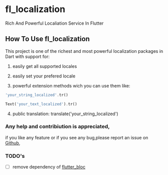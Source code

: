 # fl_localization

Rich And Powerful Localiation Service In Flutter

## How To Use fl_localization

This project is one of the richest and most powerful localization packages
in Dart with support for:

1. easily get all supported locales

2. easily set your prefered locale

3. powerful extension methods wich you can use them like:
  ```dart
  'your_string_localized'.tr()
  
  Text('your_text_localized').tr()
  ```

4. public translation:
translate('your_string_localized')

### Any help and contribiution is appreciated,
if you like any feature or if you see any bug,please report an issue on [Github](https://github.com/mohammadne/Flutter-Packages/issues/),

### TODO's
  - [ ] remove dependency of [flutter_bloc](https://pub.dev/packages/bloc) 
